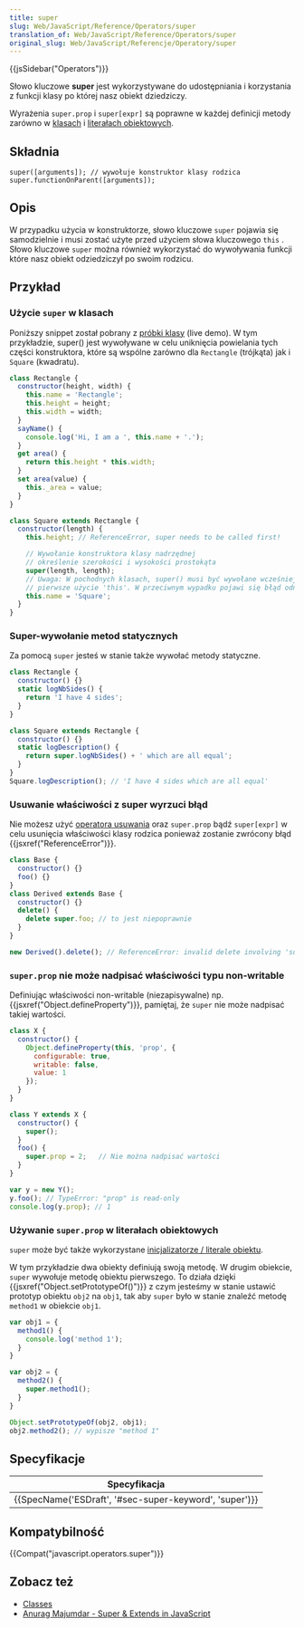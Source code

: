 ```yaml
---
title: super
slug: Web/JavaScript/Reference/Operators/super
translation_of: Web/JavaScript/Reference/Operators/super
original_slug: Web/JavaScript/Referencje/Operatory/super
---
```

{{jsSidebar("Operators")}}

Słowo kluczowe **super** jest wykorzystywane do udostępniania i korzystania z funkcji klasy po której nasz obiekt dziedziczy.

Wyrażenia `super.prop` i `super[expr]` są poprawne w każdej definicji metody zarówno w [klasach](/pl/docs/Web/JavaScript/Reference/Classes) i [literałach obiektowych](/pl/docs/Web/JavaScript/Referencje/Operatory/Object_initializer).

## Składnia

    super([arguments]); // wywołuje konstruktor klasy rodzica
    super.functionOnParent([arguments]);

## Opis

W przypadku użycia w konstruktorze, słowo kluczowe `super` pojawia się samodzielnie i musi zostać użyte przed użyciem słowa kluczowego `this` . Słowo kluczowe `super`  można również wykorzystać do wywoływania funkcji które nasz obiekt odziedziczył po swoim rodzicu.

## Przykład

### Użycie `super` w klasach

Poniższy snippet został pobrany z [próbki klasy](https://github.com/GoogleChrome/samples/blob/gh-pages/classes-es6/index.html) (live demo). W tym przykładzie, super() jest wywoływane w celu uniknięcia powielania tych części konstruktora, które są wspólne zarówno dla `Rectangle` (trójkąta) jak i `Square` (kwadratu).

```js
class Rectangle {
  constructor(height, width) {
    this.name = 'Rectangle';
    this.height = height;
    this.width = width;
  }
  sayName() {
    console.log('Hi, I am a ', this.name + '.');
  }
  get area() {
    return this.height * this.width;
  }
  set area(value) {
    this._area = value;
  }
}

class Square extends Rectangle {
  constructor(length) {
    this.height; // ReferenceError, super needs to be called first!

    // Wywołanie konstruktora klasy nadrzędnej
    // określenie szerokości i wysokości prostokąta
    super(length, length);
    // Uwaga: W pochodnych klasach, super() musi być wywołane wcześniej niż
    // pierwsze użycie 'this'. W przeciwnym wypadku pojawi się błąd odniesienia.
    this.name = 'Square';
  }
}
```

### Super-wywołanie metod statycznych

Za pomocą `super` jesteś w stanie także wywołać metody statyczne.

```js
class Rectangle {
  constructor() {}
  static logNbSides() {
    return 'I have 4 sides';
  }
}

class Square extends Rectangle {
  constructor() {}
  static logDescription() {
    return super.logNbSides() + ' which are all equal';
  }
}
Square.logDescription(); // 'I have 4 sides which are all equal'
```

### Usuwanie właściwości z super wyrzuci błąd

Nie możesz użyć [operatora usuwania](/pl/docs/Web/JavaScript/Referencje/Operatory/Operator_delete) oraz `super.prop` bądź `super[expr]` w celu usunięcia właściwości klasy rodzica ponieważ zostanie zwrócony błąd {{jsxref("ReferenceError")}}.

```js
class Base {
  constructor() {}
  foo() {}
}
class Derived extends Base {
  constructor() {}
  delete() {
    delete super.foo; // to jest niepoprawnie
  }
}

new Derived().delete(); // ReferenceError: invalid delete involving 'super'.
```

### `super.prop` nie może nadpisać właściwości typu non-writable 

Definiując właściwości non-writable (niezapisywalne) np. {{jsxref("Object.defineProperty")}}, pamiętaj, że `super` nie może nadpisać takiej wartości.

```js
class X {
  constructor() {
    Object.defineProperty(this, 'prop', {
      configurable: true,
      writable: false,
      value: 1
    });
  }
}

class Y extends X {
  constructor() {
    super();
  }
  foo() {
    super.prop = 2;   // Nie można nadpisać wartości
  }
}

var y = new Y();
y.foo(); // TypeError: "prop" is read-only
console.log(y.prop); // 1
```

### Używanie `super.prop` w literałach obiektowych

`super` może być także wykorzystane [inicjalizatorze / literale obiektu](/pl/docs/Web/JavaScript/Referencje/Operatory/Object_initializer).

W tym przykładzie dwa obiekty definiują swoją metodę. W drugim obiekcie, `super` wywołuje metodę obiektu pierwszego. To działa dzięki {{jsxref("Object.setPrototypeOf()")}} z czym jesteśmy w stanie ustawić prototyp obiektu `obj2` na `obj1`, tak aby `super` było w stanie znaleźć metodę `method1` w obiekcie `obj1`.

```js
var obj1 = {
  method1() {
    console.log('method 1');
  }
}

var obj2 = {
  method2() {
    super.method1();
  }
}

Object.setPrototypeOf(obj2, obj1);
obj2.method2(); // wypisze "method 1"
```

## Specyfikacje

| Specyfikacja                                                             |
| ------------------------------------------------------------------------ |
| {{SpecName('ESDraft', '#sec-super-keyword', 'super')}} |

## Kompatybilność

{{Compat("javascript.operators.super")}}

## Zobacz też

- [Classes](/pl/docs/Web/JavaScript/Reference/Classes)
- [Anurag Majumdar - Super & Extends in JavaScript](https://medium.com/beginners-guide-to-mobile-web-development/super-and-extends-in-javascript-es6-understanding-the-tough-parts-6120372d3420)
